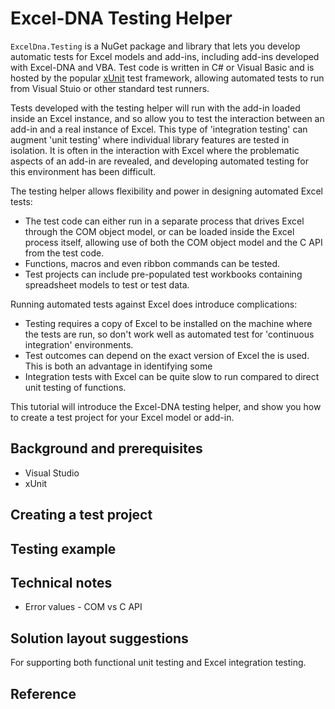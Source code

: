 # Excel-DNA Testing Helper

`ExcelDna.Testing` is a NuGet package and library that lets you develop automatic tests for Excel models and add-ins, including add-ins developed with Excel-DNA and VBA. Test code is written in C# or Visual Basic and is hosted by the popular [xUnit](https://xunit.net/) test framework, allowing automated tests to run from Visual Stuio or other standard test runners.

Tests developed with the testing helper will run with the add-in loaded inside an Excel instance, and so allow you to test the interaction between an add-in and a real instance of Excel. This type of 'integration testing' can augment 'unit testing' where individual library features are tested in isolation. It is often in the interaction with Excel where the problematic aspects of an add-in are revealed, and developing automated testing for this environment has been difficult.

The testing helper allows flexibility and power in designing automated Excel tests:
* The test code can either run in a separate process that drives Excel through the COM object model, or can be loaded inside the Excel process itself, allowing use of both the COM object model and the C API from the test code.
* Functions, macros and even ribbon commands can be tested.
* Test projects can include pre-populated test workbooks containing spreadsheet models to test or test data.

Running automated tests against Excel does introduce complications:
* Testing requires a copy of Excel to be installed on the machine where the tests are run, so don't work well as automated test for 'continuous integration' environments.
* Test outcomes can depend on the exact version of Excel the is used. This is both an advantage in identifying some 
* Integration tests with Excel can be quite slow to run compared to direct unit testing of functions.

This tutorial will introduce the Excel-DNA testing helper, and show you how to create a test project for your Excel model or add-in.

## Background and prerequisites
* Visual Studio
* xUnit

## Creating a test project

## Testing example

## Technical notes
* Error values - COM vs C API

## Solution layout suggestions

For supporting both functional unit testing and Excel integration testing.

## Reference
